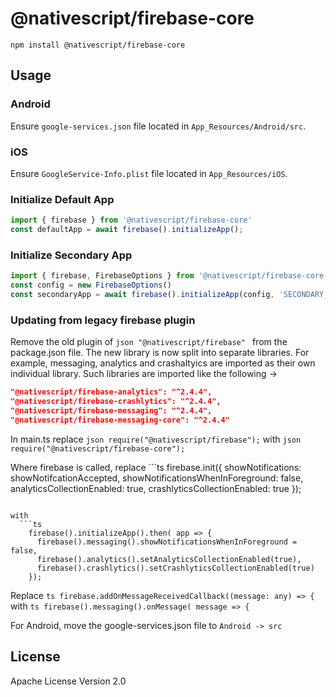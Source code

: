 # @nativescript/firebase-core

```cli
npm install @nativescript/firebase-core
```

## Usage

### Android
Ensure `google-services.json` file located in `App_Resources/Android/src`.

### iOS
Ensure `GoogleService-Info.plist` file located in `App_Resources/iOS`.

### Initialize Default App

```ts
import { firebase } from '@nativescript/firebase-core'
const defaultApp = await firebase().initializeApp();
```

### Initialize Secondary App

```ts
import { firebase, FirebaseOptions } from '@nativescript/firebase-core'
const config = new FirebaseOptions()
const secondaryApp = await firebase().initializeApp(config, 'SECONDARY_APP');
```

### Updating from legacy firebase plugin

Remove the old plugin of ```json "@nativescript/firebase" ``` from the package.json file.
The new library is now split into separate libraries.  For example, messaging, analytics and crashaltyics are imported as their own individual library.  Such libraries are imported like the following ->

```json    
"@nativescript/firebase-analytics": "^2.4.4",
"@nativescript/firebase-crashlytics": "^2.4.4",
"@nativescript/firebase-messaging": "^2.4.4",
"@nativescript/firebase-messaging-core": "^2.4.4"
```

In main.ts replace ```json require("@nativescript/firebase");``` with ```json require("@nativescript/firebase-core");```


Where firebase is called, replace 
    ```ts 
    firebase.init({
      showNotifications: showNotifcationAccepted,
      showNotificationsWhenInForeground: false,
      analyticsCollectionEnabled: true,
      crashlyticsCollectionEnabled: true
    });
```

with 
  ```ts
    firebase().initializeApp().then( app => {
      firebase().messaging().showNotificationsWhenInForeground = false,
      firebase().analytics().setAnalyticsCollectionEnabled(true),
      firebase().crashlytics().setCrashlyticsCollectionEnabled(true)
    });
  ```

Replace ```ts firebase.addOnMessageReceivedCallback((message: any) => {``` with ```ts firebase().messaging().onMessage( message => { ```


For Android, move the google-services.json file to ```Android -> src```


## License

Apache License Version 2.0
